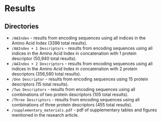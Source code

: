 # Results

Directories
-----------

* `/AAIndex` - results from encoding sequences using all indices in the Amino Acid Index (3396 total results).
* `/AAIndex + 1 Descriptors` - results from encoding sequences using all indices in the Amino Acid Index in concatenation with 1 protein descriptor (50,940 total results).
* `/AAIndex + 2 Descriptors` - results from encoding sequences using all indices in the Amino Acid Index in concatenation with 2 protein descriptors (356,580 total results).
* `/One Descriptor` - results from encoding sequences using 15 protein descriptors (15 total results).
* `/Two Descriptors` - results from encoding sequences using all combinations of two protein descriptors (105 total results).
* `/Three Descriptors` - results from encoding sequences using all combinations of three protein descriptors (455 total results).
* `/supplementary_materials.pdf` - pdf of supplementary tables and figures mentioned in the research article.
